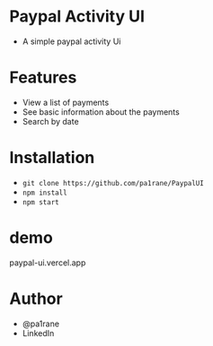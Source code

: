 # Paypal Activity UI
* A simple paypal activity Ui
# Features
* View a list of payments
* See basic information about the payments
* Search by date
# Installation
* `git clone https://github.com/pa1rane/PaypalUI `
* `npm install`
* `npm start`
# demo
paypal-ui.vercel.app
# Author
* @pa1rane
* LinkedIn
